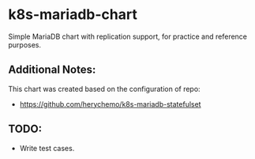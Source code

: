 # k8s-mariadb-chart
Simple MariaDB chart with replication support, for practice and reference purposes.

## Additional Notes:
This chart was created based on the configuration of repo:
* https://github.com/herychemo/k8s-mariadb-statefulset

## TODO:
* Write test cases.
